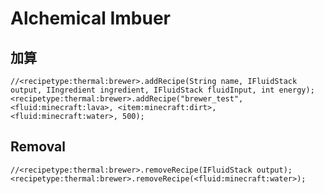 # Alchemical Imbuer

## 加算

```zenscript
//<recipetype:thermal:brewer>.addRecipe(String name, IFluidStack output, IIngredient ingredient, IFluidStack fluidInput, int energy);
<recipetype:thermal:brewer>.addRecipe("brewer_test", <fluid:minecraft:lava>, <item:minecraft:dirt>, <fluid:minecraft:water>, 500);
```

## Removal

```zenscript
//<recipetype:thermal:brewer>.removeRecipe(IFluidStack output);
<recipetype:thermal:brewer>.removeRecipe(<fluid:minecraft:water>);
```

